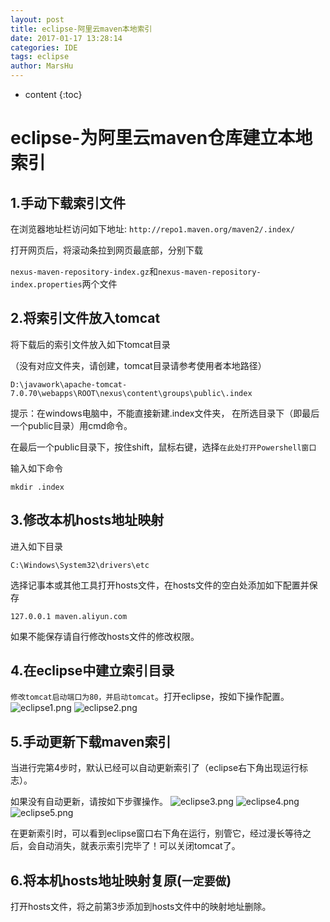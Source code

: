 ```yaml
---
layout: post
title: eclipse-阿里云maven本地索引
date: 2017-01-17 13:28:14
categories: IDE
tags: eclipse
author: MarsHu
---
```


* content
{:toc}

# eclipse-为阿里云maven仓库建立本地索引 #
## 1.手动下载索引文件 ##
在浏览器地址栏访问如下地址:
`http://repo1.maven.org/maven2/.index/`

打开网页后，将滚动条拉到网页最底部，分别下载

`nexus-maven-repository-index.gz`和`nexus-maven-repository-index.properties`两个文件





## 2.将索引文件放入tomcat ##
将下载后的索引文件放入如下tomcat目录

（没有对应文件夹，请创建，tomcat目录请参考使用者本地路径）
```
D:\javawork\apache-tomcat-7.0.70\webapps\ROOT\nexus\content\groups\public\.index
```
提示：在windows电脑中，不能直接新建.index文件夹，
在所选目录下（即最后一个public目录）用cmd命令。

在最后一个public目录下，按住shift，鼠标右键，选择`在此处打开Powershell窗口`

输入如下命令
```
mkdir .index
```
## 3.修改本机hosts地址映射 ##
进入如下目录
```
C:\Windows\System32\drivers\etc
```
选择记事本或其他工具打开hosts文件，在hosts文件的空白处添加如下配置并保存
```
127.0.0.1 maven.aliyun.com
```
如果不能保存请自行修改hosts文件的修改权限。
## 4.在eclipse中建立索引目录 ##
`修改tomcat启动端口为80，并启动tomcat`。打开eclipse，按如下操作配置。
![eclipse1.png](http://marshucheng1.github.io/assets/eclipse1.png)
![eclipse2.png](http://marshucheng1.github.io/assets/eclipse2.png)
## 5.手动更新下载maven索引 ##
当进行完第4步时，默认已经可以自动更新索引了（eclipse右下角出现运行标志）。

如果没有自动更新，请按如下步骤操作。
![eclipse3.png](http://marshucheng1.github.io/assets/eclipse3.png)
![eclipse4.png](http://marshucheng1.github.io/assets/eclipse4.png)
![eclipse5.png](http://marshucheng1.github.io/assets/eclipse5.png)

在更新索引时，可以看到eclipse窗口右下角在运行，别管它，经过漫长等待之后，会自动消失，就表示索引完毕了！可以关闭tomcat了。
## 6.将本机hosts地址映射复原(`一定要做`) ##
打开hosts文件，将之前第3步添加到hosts文件中的映射地址删除。

